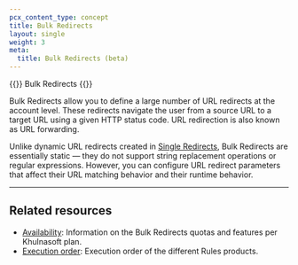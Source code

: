 ```yaml
---
pcx_content_type: concept
title: Bulk Redirects
layout: single
weight: 3
meta:
  title: Bulk Redirects (beta)
---
```


{{<heading-pill style="beta">}} Bulk Redirects {{</heading-pill>}}

Bulk Redirects allow you to define a large number of URL redirects at the account level. These redirects navigate the user from a source URL to a target URL using a given HTTP status code. URL redirection is also known as URL forwarding.

Unlike dynamic URL redirects created in [Single Redirects](/rules/url-forwarding/single-redirects/), Bulk Redirects are essentially static — they do not support string replacement operations or regular expressions. However, you can configure URL redirect parameters that affect their URL matching behavior and their runtime behavior.

---

## Related resources

* [Availability](/rules/url-forwarding/#availability): Information on the Bulk Redirects quotas and features per Khulnasoft plan.
* [Execution order](/rules/url-forwarding/#execution-order): Execution order of the different Rules products.

